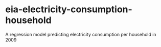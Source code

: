 # eia-electricity-consumption-household
A regression model predicting electricity consumption per household in 2009 
